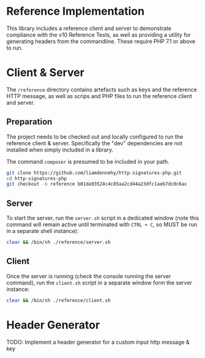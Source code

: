 Reference Implementation
=========================

This library includes a reference client and server to demonstrate compliance
with the v10 Reference Tests, as well as providing a utility for generating
headers from the commandline. These require PHP 7.1 or above to run.

# Client & Server

The ``/reference`` directory contains artefacts such as keys and the reference
HTTP message, as well as scrips and PHP files to run the reference client
and server.

## Preparation

The project needs to be checked out and locally configured to run the
reference client & server. Specifically the "dev" dependencies are not
installed when simply included in a library.

The command ``composer`` is presumed to be included in your path.

```sh
git clone https://github.com/liamdennehy/http-signatures-php.git
cd http-signatures-php
git checkout -b reference b01da93524c4c85aa2cd44a23dfc1aeb7dc0c6ac
```

## Server

To start the server, run the ``server.sh`` script in a dedicated window (note
this command will remain active until terminated with ``CTRL + C``, so MUST
be run in a separate shell instance):

```sh
clear && /bin/sh ./reference/server.sh
```

## Client

Once the server is running (check the console running the server command),
run the ``client.sh`` script in a separate window form the server instance:

```sh
clear && /bin/sh ./reference/client.sh
```

# Header Generator

TODO: Implement a header generator for a custom input http message & key

